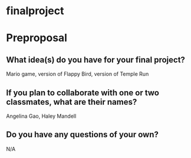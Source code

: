 # finalproject

# Preproposal

## What idea(s) do you have for your final project?

Mario game, version of Flappy Bird, version of Temple Run

## If you plan to collaborate with one or two classmates, what are their names?

Angelina Gao, Haley Mandell

## Do you have any questions of your own?

N/A
